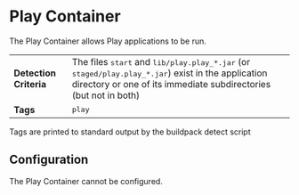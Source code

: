 # Play Container
The Play Container allows Play applications to be run.

<table>
  <tr>
    <td><strong>Detection Criteria</strong></td><td>The files <tt>start</tt> and <tt>lib/play.play_*.jar</tt> (or <tt>staged/play.play_*.jar</tt>) exist in the application
	directory or one of its immediate subdirectories (but not in both)</td>
  </tr>
  <tr>
    <td><strong>Tags</strong></td><td><tt>play</tt></td>
  </tr>
</table>
Tags are printed to standard output by the buildpack detect script

## Configuration
The Play Container cannot be configured.


